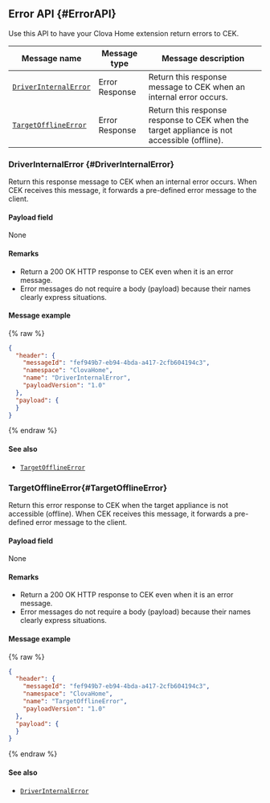 ## Error API {#ErrorAPI}
Use this API to have your Clova Home extension return errors to CEK.


| Message name         | Message type  | Message description                                   |
|------------------|-----------|---------------------------------------------|
| [`DriverInternalError`](#DriverInternalError)                                 | Error Response | Return this response message to CEK when an internal error occurs.             |
| [`TargetOfflineError`](#TargetOfflineError)                                   | Error Response | Return this response response to CEK when the target appliance is not accessible (offline). |

### DriverInternalError {#DriverInternalError}
Return this response message to CEK when an internal error occurs. When CEK receives this message, it forwards a pre-defined error message to the client.

#### Payload field

None

#### Remarks
* Return a 200 OK HTTP response to CEK even when it is an error message.
* Error messages do not require a body (payload) because their names clearly express situations.

#### Message example

{% raw %}
```json
{
  "header": {
    "messageId": "fef949b7-eb94-4bda-a417-2cfb604194c3",
    "namespace": "ClovaHome",
    "name": "DriverInternalError",
    "payloadVersion": "1.0"
  },
  "payload": {
  }
}
```
{% endraw %}

#### See also
* [`TargetOfflineError`](#TargetOfflineError)

### TargetOfflineError{#TargetOfflineError}
Return this error response to CEK when the target appliance is not accessible (offline). When CEK receives this message, it forwards a pre-defined error message to the client.

#### Payload field

None

#### Remarks
* Return a 200 OK HTTP response to CEK even when it is an error message.
* Error messages do not require a body (payload) because their names clearly express situations.

#### Message example

{% raw %}
```json
{
  "header": {
    "messageId": "fef949b7-eb94-4bda-a417-2cfb604194c3",
    "namespace": "ClovaHome",
    "name": "TargetOfflineError",
    "payloadVersion": "1.0"
  },
  "payload": {
  }
}
```
{% endraw %}

#### See also
* [`DriverInternalError`](#DriverInternalError)